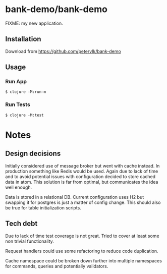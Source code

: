 # bank-demo/bank-demo

FIXME: my new application.

## Installation

Download from https://github.com/petervlk/bank-demo

## Usage

### Run App

    $ clojure -M:run-m

### Run Tests

    $ clojure -M:test

# Notes

## Design decisions

Initially considered use of message broker but went with cache instead. In production something like Redis would be used. 
Again due to lack of time and to avoid potential issues with configuration decided to store cached data in atom. 
This solution is far from optimal, but communicates the idea well enough.

Data is stored in a relational DB. Current configuration uses H2 but swapping it for postgres is just a matter of config change.
This should also be true for table initialization scripts.

## Tech debt 

Due to lack of time test coverage is not great. Tried to cover at least some non trivial functionality.

Request handlers could use some refactoring to reduce code duplication.

Cache namespace could be broken down further into multiple namespaces for commands, queries and potentially validators.

